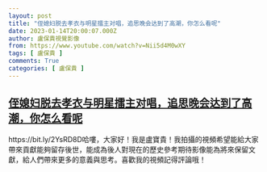 ```yaml
---
layout: post
title: "侄媳妇脱去孝衣与明星擂主对唱，追思晚会达到了高潮，你怎么看呢"
date: 2023-01-14T20:00:07.000Z
author: 盧保貴視覺影像
from: https://www.youtube.com/watch?v=Nii5d4M0wXY
tags: [ 盧保貴 ]
comments: True
categories: [ 盧保貴 ]
---
```

<!--1673726407000-->
[侄媳妇脱去孝衣与明星擂主对唱，追思晚会达到了高潮，你怎么看呢](https://www.youtube.com/watch?v=Nii5d4M0wXY)
------

<div>
https://bit.ly/2YsRD8D哈嘍，大家好！我是盧寶貴！我拍攝的視頻希望能給大家帶來貢獻能夠留存後世，能成為後人對現在的歷史參考期待影像能為將來保留文獻，給人們帶來更多的意義與思考。喜歡我的視頻記得評論哦！
</div>
